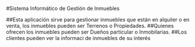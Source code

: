 #Sistema Informático de Gestión de Inmuebles

##Esta aplicación sirve para gestionar inmuebles que están en alquiler o en venta, los inmuebles pueden ser Terrenos o Propiedades.
##Quienes ofrecen los inmuebles pueden ser Dueños particular o Inmobilarias.
##Los clientes pueden ver la informaci de inmuebles de su interés
